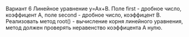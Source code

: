 Вариант 6
Линейное уравнение y=Ax+B. Поле first - дробное число, коэффицент А, поле second - дробное число, коэффицент В. Реализовать метод root() - вычисление корня линейного уравнения, метод должен проверять неравенство коэффицента А нулю.
